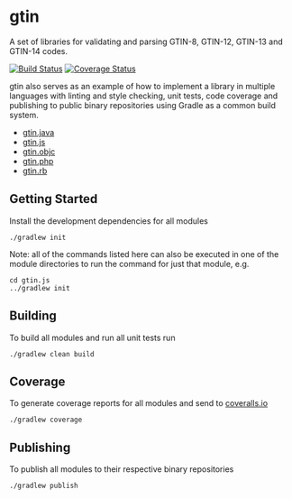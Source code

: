 # gtin

A set of libraries for validating and parsing GTIN-8, GTIN-12, GTIN-13 and GTIN-14 codes.

[![Build Status](https://travis-ci.org/powa/gtin.svg?branch=master)](https://travis-ci.org/powa/gtin) [![Coverage Status](https://coveralls.io/repos/powa/gtin/badge.svg?branch=master&service=github)](https://coveralls.io/github/powa/gtin?branch=master)

gtin also serves as an example of how to implement a library in multiple languages with linting and style checking, unit tests, code coverage and publishing to public binary repositories using Gradle as a common build system.

* [gtin.java](gtin.java/README.md)
* [gtin.js](gtin.js/README.md)
* [gtin.objc](gtin.objc/README.md)
* [gtin.php](gtin.php/README.md)
* [gtin.rb](gtin.rb/README.md)

## Getting Started

Install the development dependencies for all modules

    ./gradlew init

Note: all of the commands listed here can also be executed in one of the module directories to run the command for just that module, e.g.

    cd gtin.js
    ../gradlew init

## Building

To build all modules and run all unit tests run

    ./gradlew clean build

## Coverage

To generate coverage reports for all modules and send to [coveralls.io](https://coveralls.io)

    ./gradlew coverage

## Publishing

To publish all modules to their respective binary repositories

    ./gradlew publish
